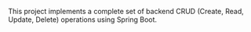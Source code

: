This project implements a complete set of backend CRUD (Create, Read, Update, Delete) operations using Spring Boot.

